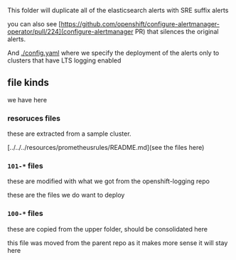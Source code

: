 This folder will duplicate all of the elasticsearch alerts with SRE suffix alerts

you can also see [https://github.com/openshift/configure-alertmanager-operator/pull/224](configure-alertmanager PR) that silences the original alerts.

And [./config.yaml](config.yaml) where we specify the deployment of the alerts only to clusters that have LTS logging enabled


## file kinds
we have here 
### resoruces files
these are extracted from a sample cluster.

[../../../resources/prometheusrules/README.md](see the files here)

### `101-*` files
these are modified with what we got from the openshift-logging repo

these are the files we do want to deploy
### `100-*` files
these are copied from  the upper folder, should be consolidated here

this file was moved from the parent repo as it makes more sense it will stay here
